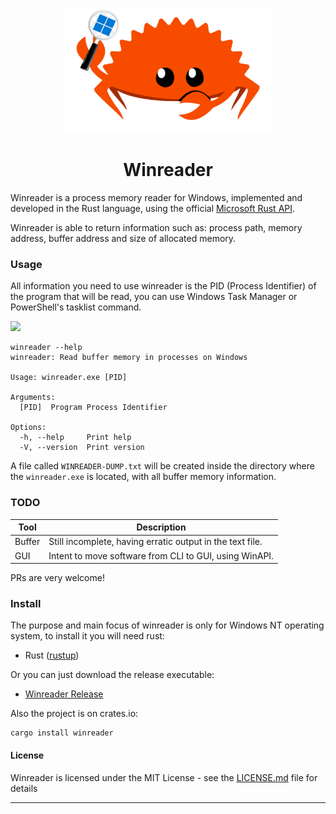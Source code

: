 <p align="center">
    <img width="330" height="200" src="./assets/winreader.png" alt="Gopher"">
</p>
<h1 align="center"> Winreader </h1>

Winreader is a process memory reader for Windows, implemented and developed in the Rust language, using the official [Microsoft Rust API](https://crates.io/crates/winapi).

Winreader is able to return information such as: process path, memory address, buffer address and size of allocated memory.

### Usage

All information you need to use winreader is the PID (Process Identifier) ​​of the program that will be read, you can use Windows Task Manager or PowerShell's tasklist command.

![](assets/tasklist.gif)

```
winreader --help
winreader: Read buffer memory in processes on Windows

Usage: winreader.exe [PID]

Arguments:
  [PID]  Program Process Identifier

Options:
  -h, --help     Print help
  -V, --version  Print version
```

A file called `WINREADER-DUMP.txt` will be created inside the directory where the `winreader.exe` is located, with all buffer memory information.

### TODO

| Tool      | Description|
|-----------|------------|
| Buffer    | Still incomplete, having erratic output in the text file. |
| GUI       | Intent to move software from CLI to GUI, using WinAPI.       |

PRs are very welcome! 

### Install

The purpose and main focus of winreader is only for Windows NT operating system, to install it you will need rust:
- Rust ([rustup](https://rustup.rs))

Or you can just download the release executable:
- [Winreader Release](https://github.com/Sigmw/winreader/releases)

Also the project is on crates.io:
```
cargo install winreader
```

#### License

Winreader is licensed under the MIT License - see the [LICENSE.md](LICENSE.md) file for details

-----
